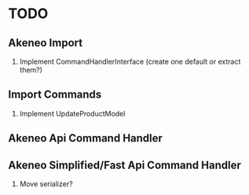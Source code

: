 # TODO

## Akeneo Import

1. Implement CommandHandlerInterface (create one default or extract them?)


## Import Commands

1. Implement UpdateProductModel


## Akeneo Api Command Handler


## Akeneo Simplified/Fast Api Command Handler

1. Move serializer?
